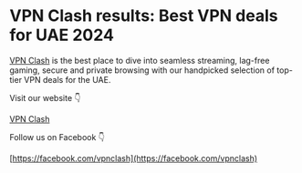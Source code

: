 # VPN Clash results: Best VPN deals for UAE 2024

[VPN Clash](https://vpnclash.ae) is the best place to dive into seamless streaming, lag-free gaming, secure and private browsing with our handpicked selection of top-tier VPN deals for the UAE.



Visit our website 👇

[VPN Clash](https://vpnclash.ae) 


Follow us on Facebook 👇

[https://facebook.com/vpnclash](https://facebook.com/vpnclash)

